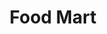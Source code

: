 ---
title: "Food Mart"
url: /vancouver/food-mart-northeast-7th-avenue-northeast-99th-street/
shop: convenience
---